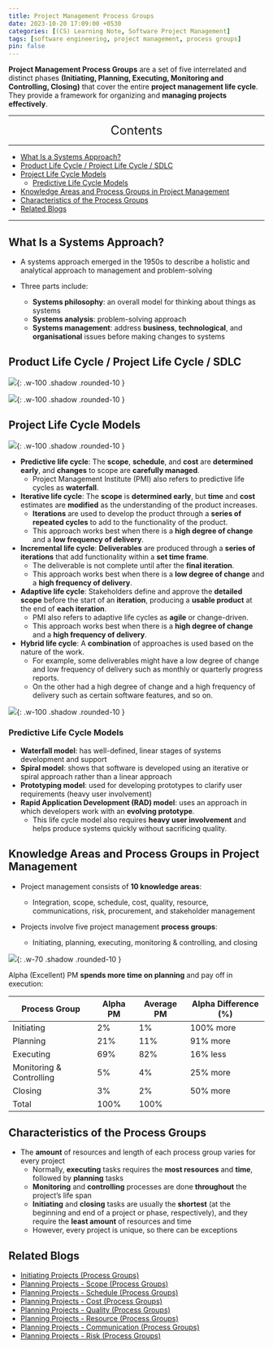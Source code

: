 ```yaml
---
title: Project Management Process Groups
date: 2023-10-20 17:09:00 +0530
categories: [(CS) Learning Note, Software Project Management]
tags: [software engineering, project management, process groups]
pin: false
---
```


**Project Management Process Groups** are a set of five interrelated and distinct phases **(Initiating, Planning, Executing, Monitoring and Controlling, Closing)** that cover the entire **project management life cycle**. They provide a framework for organizing and **managing projects effectively**. 

---
<center><font size='5'> Contents </font></center>

---

<!-- TOC -->
  * [What Is a Systems Approach?](#what-is-a-systems-approach)
  * [Product Life Cycle / Project Life Cycle / SDLC](#product-life-cycle--project-life-cycle--sdlc)
  * [Project Life Cycle Models](#project-life-cycle-models)
    * [Predictive Life Cycle Models](#predictive-life-cycle-models)
  * [Knowledge Areas and Process Groups in Project Management](#knowledge-areas-and-process-groups-in-project-management)
  * [Characteristics of the Process Groups](#characteristics-of-the-process-groups)
  * [Related Blogs](#related-blogs)
<!-- TOC -->

---


## What Is a Systems Approach?

- A systems approach emerged in the 1950s to describe a holistic and analytical approach to management and problem-solving

- Three parts include:
  - **Systems philosophy**: an overall model for thinking about things as systems
  - **Systems analysis**: problem-solving approach
  - **Systems management**: address **business**, **technological**, and **organisational** issues before making changes to systems

## Product Life Cycle / Project Life Cycle / SDLC

![](https://i.postimg.cc/d3pbkYrs/pg1.png){: .w-100 .shadow .rounded-10 }

![](https://i.postimg.cc/VL7xbX9G/pg2.png){: .w-100 .shadow .rounded-10 }


## Project Life Cycle Models

![](https://i.postimg.cc/ZR7xwp8f/pg4.png){: .w-100 .shadow .rounded-10 }

- **Predictive life cycle**: The **scope**, **schedule**, and **cost** are **determined early**, and **changes** to scope are **carefully managed**.
  - Project Management Institute (PMI) also refers to predictive life cycles as **waterfall**.
- **Iterative life cycle**: The **scope** is **determined early**, but **time** and **cost** estimates are **modified** as the understanding of the product increases.
  - **Iterations** are used to develop the product through a **series of repeated cycles** to add to the functionality of the product.
  - This approach works best when there is a **high degree of change** and a **low frequency of delivery**.
- **Incremental life cycle**: **Deliverables** are produced through a **series of iterations** that add functionality within a **set time frame**.
  - The deliverable is not complete until after the **final iteration**.
  - This approach works best when there is a **low degree of change** and a **high frequency of delivery**.
- **Adaptive life cycle**: Stakeholders define and approve the **detailed scope** before the start of an **iteration**, producing a **usable product** at the end of **each iteration**. 
  - PMI also refers to adaptive life cycles as **agile** or change-driven.  
  - This approach works best when there is a **high degree of change** and a **high frequency of delivery**.
- **Hybrid life cycle**: A **combination** of approaches is used based on the nature of the work.
  - For example, some deliverables might have a low degree of change and low frequency of delivery such as monthly or quarterly progress reports.
  - On the other had a high degree of change and a high frequency of delivery such as certain software features, and so on. 

![](https://i.postimg.cc/QxVpdFQD/pg3.png){: .w-100 .shadow .rounded-10 }

### Predictive Life Cycle Models

- **Waterfall model**: has well-defined, linear stages of systems development and support
- **Spiral model**: shows that software is developed using an iterative or spiral approach rather than a linear approach
- **Prototyping model**: used for developing prototypes to clarify user requirements (heavy user involvement)
- **Rapid Application Development (RAD) model**: uses an approach in which developers work with an **evolving prototype**.
  - This life cycle model also requires **heavy user involvement** and helps produce systems quickly without sacrificing quality. 

## Knowledge Areas and Process Groups in Project Management

- Project management consists of **10 knowledge areas**:
  - Integration, scope, schedule, cost, quality, resource, communications, risk, procurement, and stakeholder management

- Projects involve five project management **process groups**:
  - Initiating, planning, executing, monitoring & controlling, and closing

![](https://i.postimg.cc/PxKJnMNj/pg5.png){: .w-70 .shadow .rounded-10 }


Alpha (Excellent) PM **spends more time on planning** and pay off in execution:

| Process Group               | Alpha PM | Average PM | Alpha Difference (%) |
|-----------------------------|----------|------------|----------------------|
| Initiating                  | 2%       | 1%         | 100% more            |
| Planning                    | 21%      | 11%        | 91% more             |
| Executing                   | 69%      | 82%        | 16% less             |
| Monitoring & Controlling    | 5%       | 4%         | 25% more             |
| Closing                     | 3%       | 2%         | 50% more             |
| Total                       | 100%     | 100%       |                      |


## Characteristics of the Process Groups

- The **amount** of resources and length of each process group varies for every project
  - Normally, **executing** tasks requires the **most resources** and **time**, followed by **planning** tasks
  - **Monitoring** and **controlling** processes are done **throughout** the project’s life span
  - **Initiating** and **closing** tasks are usually the **shortest** (at the beginning and end of a project or phase, respectively), and they require the **least amount** of resources and time
  - However, every project is unique, so there can be exceptions

## Related Blogs

- [Initiating Projects (Process Groups)](/posts/Initiating-Projects/)
- [Planning Projects - Scope (Process Groups)](/posts/Planning-Projects-Scope/)
- [Planning Projects - Schedule (Process Groups)](/posts/Planning-Projects-Schedule/)
- [Planning Projects - Cost (Process Groups)](/posts/Planning-Projects-Cost/)
- [Planning Projects - Quality (Process Groups)](/posts/Planning-Projects-Quality/)
- [Planning Projects - Resource (Process Groups)](/posts/Planning-Projects-Resource/)
- [Planning Projects - Communication (Process Groups)](/posts/Planning-Projects-Communication/)
- [Planning Projects - Risk (Process Groups)](/posts/Planning-Projects-Risk/)

